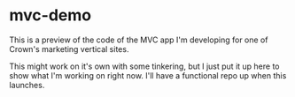 # mvc-demo
This is a preview of the code of the MVC app I'm developing for one of Crown's marketing vertical sites. 

This might work on it's own with some tinkering, but I just put it up here to show what I'm working on right now. I'll have a functional repo up when this launches. 